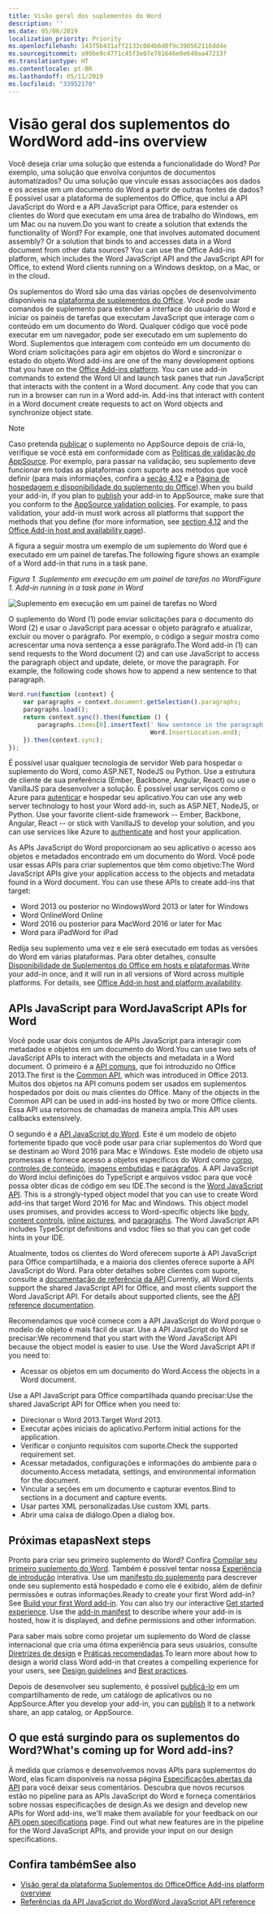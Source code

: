 ```yaml
---
title: Visão geral dos suplementos do Word
description: ''
ms.date: 05/08/2019
localization_priority: Priority
ms.openlocfilehash: 143f5b431aff2133c084b6d0f9c390562116dd4e
ms.sourcegitcommit: a99be9c4771c45f3e07e781646e0e649aa47213f
ms.translationtype: HT
ms.contentlocale: pt-BR
ms.lasthandoff: 05/11/2019
ms.locfileid: "33952170"
---
```

# <a name="word-add-ins-overview"></a><span data-ttu-id="dccbb-102">Visão geral dos suplementos do Word</span><span class="sxs-lookup"><span data-stu-id="dccbb-102">Word add-ins overview</span></span>

<span data-ttu-id="dccbb-p101">Você deseja criar uma solução que estenda a funcionalidade do Word? Por exemplo, uma solução que envolva conjuntos de documentos automatizados? Ou uma solução que vincule essas associações aos dados e os acesse em um documento do Word a partir de outras fontes de dados? É possível usar a plataforma de suplementos do Office, que inclui a API JavaScript do Word e a API JavaScript para Office, para estender os clientes do Word que executam em uma área de trabalho do Windows, em um Mac ou na nuvem.</span><span class="sxs-lookup"><span data-stu-id="dccbb-p101">Do you want to create a solution that extends the functionality of Word? For example, one that involves automated document assembly? Or a solution that binds to and accesses data in a Word document from other data sources? You can use the Office Add-ins platform, which includes the Word JavaScript API and the JavaScript API for Office, to extend Word clients running on a Windows desktop, on a Mac, or in the cloud.</span></span>

<span data-ttu-id="dccbb-p102">Os suplementos do Word são uma das várias opções de desenvolvimento disponíveis na [plataforma de suplementos do Office](../overview/office-add-ins.md). Você pode usar comandos de suplemento para estender a interface do usuário do Word e iniciar os painéis de tarefas que executam JavaScript que interage com o conteúdo em um documento do Word. Qualquer código que você pode executar em um navegador, pode ser executado em um suplemento do Word. Suplementos que interagem com conteúdo em um documento do Word criam solicitações para agir em objetos do Word e sincronizar o estado do objeto.</span><span class="sxs-lookup"><span data-stu-id="dccbb-p102">Word add-ins are one of the many development options that you have on the [Office Add-ins platform](../overview/office-add-ins.md). You can use add-in commands to extend the Word UI and launch task panes that run JavaScript that interacts with the content in a Word document. Any code that you can run in a browser can run in a Word add-in. Add-ins that interact with content in a Word document create requests to act on Word objects and synchronize object state.</span></span> 

> [!NOTE]
> <span data-ttu-id="dccbb-p103">Caso pretenda [publicar](../publish/publish.md) o suplemento no AppSource depois de criá-lo, verifique se você está em conformidade com as [Políticas de validação do AppSource](/office/dev/store/validation-policies). Por exemplo, para passar na validação, seu suplemento deve funcionar em todas as plataformas com suporte aos métodos que você definir (para mais informações, confira a [seção 4.12](/office/dev/store/validation-policies#4-apps-and-add-ins-behave-predictably) e a [Página de hospedagem e disponibilidade do suplemento do Office](../overview/office-add-in-availability.md)).</span><span class="sxs-lookup"><span data-stu-id="dccbb-p103">When you build your add-in, if you plan to [publish](../publish/publish.md) your add-in to AppSource, make sure that you conform to the [AppSource validation policies](/office/dev/store/validation-policies). For example, to pass validation, your add-in must work across all platforms that support the methods that you define (for more information, see [section 4.12](/office/dev/store/validation-policies#4-apps-and-add-ins-behave-predictably) and the [Office Add-in host and availability page](../overview/office-add-in-availability.md)).</span></span>

<span data-ttu-id="dccbb-113">A figura a seguir mostra um exemplo de um suplemento do Word que é executado em um painel de tarefas.</span><span class="sxs-lookup"><span data-stu-id="dccbb-113">The following figure shows an example of a Word add-in that runs in a task pane.</span></span>

<span data-ttu-id="dccbb-114">*Figura 1. Suplemento em execução em um painel de tarefas no Word*</span><span class="sxs-lookup"><span data-stu-id="dccbb-114">*Figure 1. Add-in running in a task pane in Word*</span></span>

![Suplemento em execução em um painel de tarefas no Word](../images/word-add-in-show-host-client.png)

<span data-ttu-id="dccbb-p104">O suplemento do Word (1) pode enviar solicitações para o documento do Word (2) e usar o JavaScript para acessar o objeto parágrafo e atualizar, excluir ou mover o parágrafo. Por exemplo, o código a seguir mostra como acrescentar uma nova sentença a esse parágrafo.</span><span class="sxs-lookup"><span data-stu-id="dccbb-p104">The Word add-in (1) can send requests to the Word document (2) and can use JavaScript to access the paragraph object and update, delete, or move the paragraph. For example, the following code shows how to append a new sentence to that paragraph.</span></span>

```js
Word.run(function (context) {
    var paragraphs = context.document.getSelection().paragraphs;
    paragraphs.load();
    return context.sync().then(function () {
        paragraphs.items[0].insertText(' New sentence in the paragraph.',
                                       Word.InsertLocation.end);
    }).then(context.sync);
});

```

<span data-ttu-id="dccbb-p105">É possível usar qualquer tecnologia de servidor Web para hospedar o suplemento do Word, como ASP.NET, NodeJS ou Python. Use a estrutura de cliente de sua preferência (Ember, Backbone, Angular, React) ou use o VanillaJS para desenvolver a solução. É possível usar serviços como o Azure para [autenticar](../develop/use-the-oauth-authorization-framework-in-an-office-add-in.md) e hospedar seu aplicativo.</span><span class="sxs-lookup"><span data-stu-id="dccbb-p105">You can use any web server technology to host your Word add-in, such as ASP.NET, NodeJS, or Python. Use your favorite client-side framework -- Ember, Backbone, Angular, React -- or stick with VanillaJS to develop your solution, and you can use services like Azure to [authenticate](../develop/use-the-oauth-authorization-framework-in-an-office-add-in.md) and host your application.</span></span>

<span data-ttu-id="dccbb-p106">As APIs JavaScript do Word proporcionam ao seu aplicativo o acesso aos objetos e metadados encontrado em um documento do Word. Você pode usar essas APIs para criar suplementos que têm como objetivo:</span><span class="sxs-lookup"><span data-stu-id="dccbb-p106">The Word JavaScript APIs give your application access to the objects and metadata found in a Word document. You can use these APIs to create add-ins that target:</span></span>

* <span data-ttu-id="dccbb-122">Word 2013 ou posterior no Windows</span><span class="sxs-lookup"><span data-stu-id="dccbb-122">Word 2013 or later for Windows</span></span>
* <span data-ttu-id="dccbb-123">Word Online</span><span class="sxs-lookup"><span data-stu-id="dccbb-123">Word Online</span></span>
* <span data-ttu-id="dccbb-124">Word 2016 ou posterior para Mac</span><span class="sxs-lookup"><span data-stu-id="dccbb-124">Word 2016 or later for Mac</span></span>
* <span data-ttu-id="dccbb-125">Word para iPad</span><span class="sxs-lookup"><span data-stu-id="dccbb-125">Word for iPad</span></span>

<span data-ttu-id="dccbb-p107">Redija seu suplemento uma vez e ele será executado em todas as versões do Word em várias plataformas. Para obter detalhes, consulte [Disponibilidade de Suplementos do Office em hosts e plataformas](../overview/office-add-in-availability.md).</span><span class="sxs-lookup"><span data-stu-id="dccbb-p107">Write your add-in once, and it will run in all versions of Word across multiple platforms. For details, see [Office Add-in host and platform availability](../overview/office-add-in-availability.md).</span></span>

## <a name="javascript-apis-for-word"></a><span data-ttu-id="dccbb-128">APIs JavaScript para Word</span><span class="sxs-lookup"><span data-stu-id="dccbb-128">JavaScript APIs for Word</span></span>

<span data-ttu-id="dccbb-129">Você pode usar dois conjuntos de APIs JavaScript para interagir com metadados e objetos em um documento do Word.</span><span class="sxs-lookup"><span data-stu-id="dccbb-129">You can use two sets of JavaScript APIs to interact with the objects and metadata in a Word document.</span></span> <span data-ttu-id="dccbb-130">O primeiro é a [API comuns](../reference/javascript-api-for-office.md), que foi introduzido no Office 2013.</span><span class="sxs-lookup"><span data-stu-id="dccbb-130">The first is the [Common API](../reference/javascript-api-for-office.md), which was introduced in Office 2013.</span></span> <span data-ttu-id="dccbb-131">Muitos dos objetos na API comuns podem ser usados em suplementos hospedados por dois ou mais clientes do Office. </span><span class="sxs-lookup"><span data-stu-id="dccbb-131">Many of the objects in the Common API can be used in add-ins hosted by two or more Office clients.</span></span> <span data-ttu-id="dccbb-132">Essa API usa retornos de chamadas de maneira ampla.</span><span class="sxs-lookup"><span data-stu-id="dccbb-132">This API uses callbacks extensively.</span></span>

<span data-ttu-id="dccbb-p109">O segundo é a [API JavaScript do Word](../reference/overview/word-add-ins-reference-overview.md). Este é um modelo de objeto fortemente tipado que você pode usar para criar suplementos do Word que se destinam ao Word 2016 para Mac e Windows. Este modelo de objeto usa promessas e fornece acesso a objetos específicos do Word como [corpo](/javascript/api/word/word.body), [controles de conteúdo](/javascript/api/word/word.contentcontrol), [imagens embutidas](/javascript/api/word/word.inlinepicture) e [parágrafos](/javascript/api/word/word.paragraph). A API JavaScript do Word inclui definições do TypeScript e arquivos vsdoc para que você possa obter dicas de código em seu IDE.</span><span class="sxs-lookup"><span data-stu-id="dccbb-p109">The second is the [Word JavaScript API](../reference/overview/word-add-ins-reference-overview.md). This is a strongly-typed object model that you can use to create Word add-ins that target Word 2016 for Mac and Windows. This object model uses promises, and provides access to Word-specific objects like [body](/javascript/api/word/word.body), [content controls](/javascript/api/word/word.contentcontrol), [inline pictures](/javascript/api/word/word.inlinepicture), and [paragraphs](/javascript/api/word/word.paragraph). The Word JavaScript API includes TypeScript definitions and vsdoc files so that you can get code hints in your IDE.</span></span>

<span data-ttu-id="dccbb-p110">Atualmente, todos os clientes do Word oferecem suporte à API JavaScript para Office compartilhada, e a maioria dos clientes oferece suporte à API JavaScript do Word. Para obter detalhes sobre clientes com suporte, consulte a [documentação de referência da API](/office/dev/add-ins/reference/javascript-api-for-office?product=word).</span><span class="sxs-lookup"><span data-stu-id="dccbb-p110">Currently, all Word clients support the shared JavaScript API for Office, and most clients support the Word JavaScript API. For details about supported clients, see the [API reference documentation](/office/dev/add-ins/reference/javascript-api-for-office?product=word).</span></span>

<span data-ttu-id="dccbb-p111">Recomendamos que você comece com a API JavaScript do Word porque o modelo de objeto é mais fácil de usar. Use a API JavaScript do Word se precisar:</span><span class="sxs-lookup"><span data-stu-id="dccbb-p111">We recommend that you start with the Word JavaScript API because the object model is easier to use. Use the Word JavaScript API if you need to:</span></span>

* <span data-ttu-id="dccbb-141">Acessar os objetos em um documento do Word.</span><span class="sxs-lookup"><span data-stu-id="dccbb-141">Access the objects in a Word document.</span></span>

<span data-ttu-id="dccbb-142">Use a API JavaScript para Office compartilhada quando precisar:</span><span class="sxs-lookup"><span data-stu-id="dccbb-142">Use the shared JavaScript API for Office when you need to:</span></span>

* <span data-ttu-id="dccbb-143">Direcionar o Word 2013.</span><span class="sxs-lookup"><span data-stu-id="dccbb-143">Target Word 2013.</span></span>
* <span data-ttu-id="dccbb-144">Executar ações iniciais do aplicativo.</span><span class="sxs-lookup"><span data-stu-id="dccbb-144">Perform initial actions for the application.</span></span>
* <span data-ttu-id="dccbb-145">Verificar o conjunto requisitos com suporte.</span><span class="sxs-lookup"><span data-stu-id="dccbb-145">Check the supported requirement set.</span></span>
* <span data-ttu-id="dccbb-146">Acessar metadados, configurações e informações do ambiente para o documento.</span><span class="sxs-lookup"><span data-stu-id="dccbb-146">Access metadata, settings, and environmental information for the document.</span></span>
* <span data-ttu-id="dccbb-147">Vincular a seções em um documento e capturar eventos.</span><span class="sxs-lookup"><span data-stu-id="dccbb-147">Bind to sections in a document and capture events.</span></span>
* <span data-ttu-id="dccbb-148">Usar partes XML personalizadas.</span><span class="sxs-lookup"><span data-stu-id="dccbb-148">Use custom XML parts.</span></span>
* <span data-ttu-id="dccbb-149">Abrir uma caixa de diálogo.</span><span class="sxs-lookup"><span data-stu-id="dccbb-149">Open a dialog box.</span></span>

## <a name="next-steps"></a><span data-ttu-id="dccbb-150">Próximas etapas</span><span class="sxs-lookup"><span data-stu-id="dccbb-150">Next steps</span></span>

<span data-ttu-id="dccbb-p112">Pronto para criar seu primeiro suplemento do Word? Confira [Compilar seu primeiro suplemento do Word](word-add-ins.md). Também é possível tentar nossa [Experiência de introdução](/office/dev/add-ins/?product=Word) interativa. Use um [manifesto do suplemento](../develop/add-in-manifests.md) para descrever onde seu suplemento está hospedado e como ele é exibido, além de definir permissões e outras informações.</span><span class="sxs-lookup"><span data-stu-id="dccbb-p112">Ready to create your first Word add-in? See [Build your first Word add-in](word-add-ins.md). You can also try our interactive [Get started experience](/office/dev/add-ins/?product=Word). Use the [add-in manifest](../develop/add-in-manifests.md) to describe where your add-in is hosted, how it is displayed, and define permissions and other information.</span></span>

<span data-ttu-id="dccbb-155">Para saber mais sobre como projetar um suplemento do Word de classe internacional que cria uma ótima experiência para seus usuários, consulte [Diretrizes de design](../design/add-in-design.md) e [Práticas recomendadas](../concepts/add-in-development-best-practices.md).</span><span class="sxs-lookup"><span data-stu-id="dccbb-155">To learn more about how to design a world class Word add-in that creates a compelling experience for your users, see [Design guidelines](../design/add-in-design.md) and [Best practices](../concepts/add-in-development-best-practices.md).</span></span>

<span data-ttu-id="dccbb-156">Depois de desenvolver seu suplemento, é possível [publicá-lo](../publish/publish.md) em um compartilhamento de rede, um catálogo de aplicativos ou no AppSource.</span><span class="sxs-lookup"><span data-stu-id="dccbb-156">After you develop your add-in, you can [publish](../publish/publish.md) it to a network share, an app catalog, or AppSource.</span></span>

## <a name="whats-coming-up-for-word-add-ins"></a><span data-ttu-id="dccbb-157">O que está surgindo para os suplementos do Word?</span><span class="sxs-lookup"><span data-stu-id="dccbb-157">What's coming up for Word add-ins?</span></span>

<span data-ttu-id="dccbb-p113">À medida que criamos e desenvolvemos novas APIs para suplementos do Word, elas ficam disponíveis na nossa página [Especificações abertas da API](/office/dev/add-ins/reference/openspec) para você deixar seus comentários. Descubra que novos recursos estão no pipeline para as APIs JavaScript do Word e forneça comentários sobre nossas especificações de design.</span><span class="sxs-lookup"><span data-stu-id="dccbb-p113">As we design and develop new APIs for Word add-ins, we'll make them available for your feedback on our [API open specifications](/office/dev/add-ins/reference/openspec) page. Find out what new features are in the pipeline for the Word JavaScript APIs, and provide your input on our design specifications.</span></span>

## <a name="see-also"></a><span data-ttu-id="dccbb-160">Confira também</span><span class="sxs-lookup"><span data-stu-id="dccbb-160">See also</span></span>

* [<span data-ttu-id="dccbb-161">Visão geral da plataforma Suplementos do Office</span><span class="sxs-lookup"><span data-stu-id="dccbb-161">Office Add-ins platform overview</span></span>](../overview/office-add-ins.md)
* [<span data-ttu-id="dccbb-162">Referências da API JavaScript do Word</span><span class="sxs-lookup"><span data-stu-id="dccbb-162">Word JavaScript API reference</span></span>](/office/dev/add-ins/reference/overview/word-add-ins-reference-overview)
